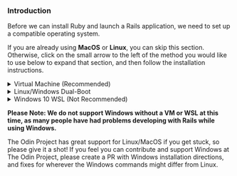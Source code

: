 ### Introduction
Before we can install Ruby and launch a Rails application, we need to set up a compatible operating system. 

If you are already using **MacOS** or **Linux**, you can skip this section. Otherwise, click on the small arrow to the left of the method you would like to use below to expand that section, and then follow the installation instructions.


<details markdown="block">
<summary class="dropDown-header">Virtual Machine (Recommended)
</summary>

Installing a virtual machine (VM) is the easiest and most reilable way to get started with web development. A VM is an entire computer emulation that runs inside your current OS. The main drawback of a VM is that it can be slow because you're essentially running two computers at the same time. We'll do a few things to improve its performance though.

### Step 1: Download VirtualBox and Linux

Installating a VM is a simple process. This guide uses Oracle's VirtualBox program to create and run the VM. This program is open-source, free, and simple. What more can you ask for? Now, let's make sure we have everything downloaded and ready for installation.

#### Step 1.1: Download VirtualBox

[Click here](https://www.virtualbox.org/wiki/Downloads) and download VirtualBox for Windows hosts.

#### Step 1.2: Download Linux

There are thousands of versions of Linux out there, but Ubuntu is undoubtedly one of the most popular and user friendly. When installing Linux on a VM, we recommend [downloading](http://mirror.us.leaseweb.net/ubuntu-cdimage/xubuntu/releases/18.04/release/xubuntu-18.04-desktop-amd64.iso) and installing [Xubuntu 18.04](https://xubuntu.org/release/18-04/). Xubuntu uses the same base software as Ubuntu but has a display that requires fewer computer resources and is therefore better for VM environments. If you decide to get your own download link (The one above works fine, however), make sure you get the `amd64` version or you will run into issues.

### Step 2: Install VirtualBox and Set up Xubuntu

#### Step 2.1: Install VirtualBox

Installing VirtualBox is very straightforward. It doesn't require much technical knowledge and is the same process as installing any other program on your Windows computer. Double clicking the downloaded file will start the installation process. Any additional options prompted by the installation, such as creating a desktop icon, are left for you to decide. During installation, the progress bar might get stuck for a few minutes; just wait for it to finish. After the installation is finished, search for your newly installed VirtualBox program and run it.

#### Step 2.2: Set up Xubuntu
Now that you have VirtualBox installed, double click the icon, and you should see the start screen.

Click on the "New" button to create a virtual operating system. Give it a name of "Xubuntu", leave the "Machine Folder" as is, set the "Type" to "Linux" and be sure "Version" is set to "Ubuntu (64-bit)". Continue by pressing "Next", and choose the following options in the next steps:

  1. Memory size: Use 2048 MB or more if possible. Ideally, this amount should be about half of your computer's maximum memory. For example, if you have 8 GB of RAM, allocate 4 GB to your VM's operating system.

  2. Hard disk: "Create a virtual hard disk".

  3. Hard disk file type: Choose the VDI (VirtualBox disk image) option.

  4. Storage on physical hard disk: "Dynamically allocated".

  5. File location and size: We recommend at least 20 GB for the virtual hard disk.

After completing the last step, click the "Create" button. Your new virtual OS should be in the menu now. Right click on it, and go to "Settings". Click on the "System" tab and then the "Processor" tab. Increase the Processor(s) to 2.

Next, go to the "Storage" tab and click the "Empty" CD icon. Add the Xubuntu iso file you downloaded earlier:

With all that complete, click "OK" to save the changes.

You can start the VM by right clicking on the icon in the menu and by clicking the large "Start" arrow at the top.

When the VM starts up, you'll be asked to install Xubuntu. The process is very simple, and all of the default options can be left alone, including the Installation type ("Erase disk and install Ubuntu"). It may sound dangerous, but the VM can only see the "Hard Drive" of the VM. This is the beauty of VMs: the ability to separate the physical space of your computer across many VMs. While installing, be sure to take note of the password and username you chose, we will need these later.

The rest of the installation is pretty straightforward, but if you have any questions, you can find Ubuntu's official installation guide for Ubuntu [here](https://tutorials.ubuntu.com/tutorial/tutorial-install-ubuntu-desktop#0).

### Step 3: Install and Enable Guest Additions

 Your regular operating system (Windows in this case) is called the **Host**, and all other operating systems that run as VMs are called **Guests**. To make working in your Guest OS easier, you need to install Guest Additions. Guest Additions add a lot of functionality to the Guest OS, such as "Drag n Drop" files, full-screen guest mode, shared folders, and copy/paste between the host and guest.

While your VM is running, do the following steps:

  1. Click "Devices" -> "Insert Guest additions CD image" in the menu bar
  2. Open a terminal by pushing `ctrl + alt+ t` on the keyboard, if a terminal
     does not open, click anywhere on the desktop of the VM and try again.
  3. Type the following command into the terminal: `sudo apt install gcc make
     perl` You will be asked to type in the password you setup earlier, when
you type, it won't show up, but trust that it is taking you input. (Just type
it and then push enter). If an error is thrown, reboot the VM and try the steps
in this list again.
  4. then run: `sudo /media/$USER/VBox*/VBoxLinux*.run` This may ask you for
     a password as well.
  5. Run `reboot` in the terminal, and the VM should reboot. If this does not
     work, reboot the VM by clicking the "start" menu, and selecting "reboot"
  
NOTE: If upon trying to start the VM you only get a black screen, close and
"power off" the VM, click "settings -> display" and make sure "Enable 3D
Acceleration" is UNCHECKED, and Video memory is set to AT LEAST 128mb. 

### Step 4: Understand Your New VM

Here are some tips to help you get started coding in a virtual environment:

* All installations are done in the VM. You will install everything you need for coding, including Ruby, VSCode, Rails, and Node, inside the Guest OS.

* To install software on your VM, you will follow the Linux installation instructions from inside the Xubuntu VM.

* All of the development that you'll do related to TOP will be done in the VM.

* We recommend going full screen (Edit > Full-Screen Mode) and forgetting about your host OS (Windows).

</details>

<details markdown="block">
<summary class="dropDown-header">Linux/Windows Dual-Boot
</summary>

**Read this entire section before starting**

Dual-booting provides two operating systems on your computer that you can switch between with a simple reboot. One OS will not modify the other unless you explicitly tell it to do so. Before you continue, be sure to back up any important data and to have a way to ask for help. If you get lost, scared, or stuck, we're here to help in the [Odin Tech Support chat room](https://discordapp.com/channels/505093832157691914/514204667245363200). Come say "Hi"!

### Step 1: Download Linux

First, you need to download the version of Linux you want to install on your computer. Ubuntu comes in different versions ("flavors"), but we suggest the standard [Ubuntu](https://www.ubuntu.com/download/desktop). If you're using an older computer, we recommend [Xubuntu](https://xubuntu.org/). Be sure to download the 64-bit version of [Ubuntu](https://www.ubuntu.com/download/desktop/thank-you?version=18.04.1&architecture=amd64) or [Xubuntu](http://mirror.us.leaseweb.net/ubuntu-cdimage/xubuntu/releases/18.04/release/xubuntu-18.04-desktop-amd64.iso).

### Step 2: Create a Bootable Flash Drive

Next, follow [this guide](https://tutorials.ubuntu.com/tutorial/tutorial-create-a-usb-stick-on-windows#0) to create a bootable flash drive so that you can install Ubuntu on your hard drive. If you don't have a flash drive, you can also use a CD or DVD.

Note: You can use this method to try out [different flavors of Ubuntu](https://www.ubuntu.com/download/flavours) if you'd like. These images allow you to try out different flavors without committing to an installation. Be aware that running the OS from a flash drive will cause the OS to be slow and can decrease the life of your flash drive.

### Step 3: Install Ubuntu

#### Step 3.1: Boot from the Flash Drive

First, you need to boot Linux on your flash drive. The exact steps may vary, but in general, you will need to do the following:

* Insert the flash drive into the computer.
* Reboot the computer.
* Select the flash drive as the bootable device instead of the hard drive.

For example, on a Dell computer, you would need to plug in the flash drive, reboot the computer, and press the F12 key while the computer is first booting up to bring up the boot menu. From there, you can select to boot from the flash drive. Your computer may not be exactly the same, but Google can help you figure it out.

#### Step 3.1: Install Ubuntu

If you would like to test out the version of Ubuntu on the flash drive, click 'Try me'. When you have found a flavor of Ubuntu you like, click 'Install' and continue to the next step.

Installing Ubuntu is where the real changes start happening on your computer. The default settings are mostly perfect, but be sure to **"Install Ubuntu alongside Windows"** and change the allocated disk space allowed for Linux to 30 GB (or more if you can).

For step-by-step instructions, please follow this [installation guide](https://tutorials.ubuntu.com/tutorial/tutorial-install-ubuntu-desktop#0) from the creators of Ubuntu.

</details>

<details markdown="block">
<summary class="dropDown-header">Windows 10 WSL (Not Recommended)
</summary>
  
**Please note**: *Windows Subsystem for Linux is **highly discouraged** for those unfamiliar with Linux. Specifically, those unfamiliar with with the Linux Command Line. Please consider installing Linux in a virtual machine or dual-boot*.

Microsoft has recently made a shift towards embracing open source and providing more developer support. One of the biggest features they added with Windows 10 was the Windows Subsystem for Linux (WSL), which is a Linux command line within Windows. With the exception of a few minor adjustments, once you have WSL up and running, you can essentially follow the Ubuntu instructions.

With that being said, though, Ruby and Rails are still rather buggy on WSL, so we recommend using a virtual machine instead. In the long run, using a VM instead of WSL will save you time and headaches.

Since the 2017 Fall Creators Update, Microsoft has made it easy to get up and running using [Windows Settings and the Microsoft Store](https://winaero.com/blog/enable-wsl-windows-10-fall-creators-update/). 

### Step 1: Install WSL

Microsoft has made installing WSL super simple.

* Open your Start menu and search for "Microsoft Store". Open the Store.
* Enter "Ubuntu" in the search field of the Store. 
* Click on the orange "Ubuntu 18.04" button and then click "Get".

This will install WSL on your computer. The process will take about 10 minutes to complete, depending on your internet connection.

Note: If you run into an error, follow the directions [here](https://aka.ms/wslinstall) to enable and install WSL.

### Step 2: Start WSL

WSL is nothing more than a Linux terminal inside Windows. To start the program, simply open your Start menu and search for "Ubuntu 18.04". The first time you run the program, you may get a message that says, "Installing. This may take a few minutes..." When it finishes, you will be asked to create a new username and password that will be used to log into WSL.

### Step 3: Set Up Symbolic Link

When Ubuntu was set up, your Windows file system (C:\ drive) was mapped to the `/mnt` directory in Ubuntu. To make your life much easier, we are going to set up a shortcut between your C:\ drive and your "Home" folder inside WSL.

#### Step 3.1: Create a Projects Directory

You can choose to put your project files anywhere you want, but to make your life easier, we recommend adding a Projects folder inside your Documents folder.

From inside the Ubuntu terminal, type:

~~~bash
mkdir /mnt/c/Users/<Your Windows Username>/Documents/Projects
~~~

Be sure to replace `<Your Windows Username>` with your Windows username in the above code.

#### Step 3.2: Create the Symbolic Link

Next, we're going to establish a link to connect this new Projects folder to your WSL "Home" directory. This is important for many behind-the-scenes processes.

Inside the Ubuntu terminal, type:

~~~bash
ln -s /mnt/c/Users/<your windows user name>/Documents/Projects ~/Projects
~~~

### Important Notes

* Any projects created from the WSL terminal need to be placed inside the Projects directory.

* The WSL program files are well hidden, but it's super important that you do not edit these files from Windows. Altering these files will cause serious problems with your Ubuntu installation and possibly with your Windows installation.

</details>

**Please Note: We do not support Windows without a VM or WSL at this time, as many people have had problems developing with Rails while using Windows.** 

The Odin Project has great support for Linux/MacOS if you get stuck, so please give it a shot! If you feel you can contribute and support Windows at The Odin Project, please create a PR with Windows installation directions, and fixes for wherever the Windows commands might differ from Linux.
